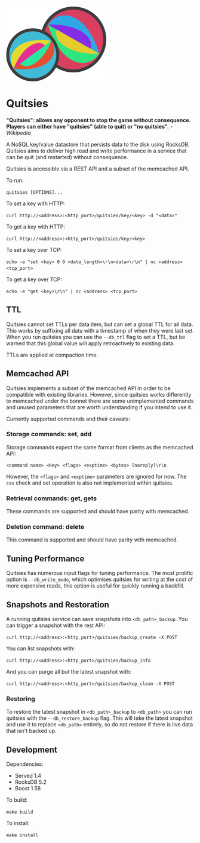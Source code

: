 ![Quitsies](quitsies_logo.png "Quitsies")

Quitsies
========

**"Quitsies": allows any opponent to stop the game without consequence. Players
can either have "quitsies" (able to quit) or "no quitsies".** _- Wikipedia_

A NoSQL key/value datastore that persists data to the disk using RocksDB.
Quitsies aims to deliver high read and write performance in a service that can
be quit (and restarted) without consequence.

Quitsies is accessible via a REST API and a subset of the memcached API.

To run:

`quitsies [OPTIONS]...`

To set a key with HTTP:

`curl http://<address>:<http_port>/quitsies/key/<key> -d "<data>"`

To get a key with HTTP:

`curl http://<address>:<http_port>/quitsies/key/<key>`

To set a key over TCP:

`echo -e "set <key> 0 0 <data_length>\r\n<data>\r\n" | nc <address> <tcp_port>`

To get a key over TCP:

`echo -e "get <key>\r\n" | nc <address> <tcp_port>`

## TTL

Quitsies cannot set TTLs per data item, but can set a global TTL for all data.
This works by suffixing all data with a timestamp of when they were last set.
When you run quitsies you can use the `--db_ttl` flag to set a TTL, but be
warned that this global value will apply retroactively to existing data.

TTLs are applied at compaction time.

## Memcached API

Quitsies implements a subset of the memcached API in order to be compatible with
existing libraries. However, since quitsies works differently to memcached under
the bonnet there are some unimplemented commands and unused parameters that are
worth understanding if you intend to use it.

Currently supported commands and their caveats:

### Storage commands: set, add

Storage commands expect the same format from clients as the memcached API:

```
<command name> <key> <flags> <exptime> <bytes> [noreply]\r\n
```

However, the `<flags>` and `<exptime>` parameters are ignored for now. The `cas`
check and set operation is also not implemented within quitsies.

### Retrieval commands: get, gets

These commands are supported and should have parity with memcached.

### Deletion command: delete

This command is supported and should have parity with memcached.

## Tuning Performance

Quitsies has numerous input flags for tuning performance. The most prolific
option is `--db_write_mode`, which optimises quitsies for writing at the cost of
more expensive reads, this option is useful for quickly running a backfill.

## Snapshots and Restoration

A running quitsies service can save snapshots into `<db_path>_backup`. You can
trigger a snapshot with the rest API:

`curl http://<address>:<http_port>/quitsies/backup_create -X POST`

You can list snapshots with:

`curl http://<address>:<http_port>/quitsies/backup_info`

And you can purge all but the latest snapshot with:

`curl http://<address>:<http_port>/quitsies/backup_clean -X POST`

### Restoring

To restore the latest snapshot in `<db_path>_backup` to `<db_path>` you can run 
quitsies with the `--db_restore_backup` flag. This will take the latest snapshot
and use it to replace `<db_path>` entirely, so do not restore if there is live
data that isn't backed up.

## Development

Dependencies:

- Served 1.4
- RocksDB 5.2
- Boost 1.58

To build:

`make build`

To install:

`make install`
